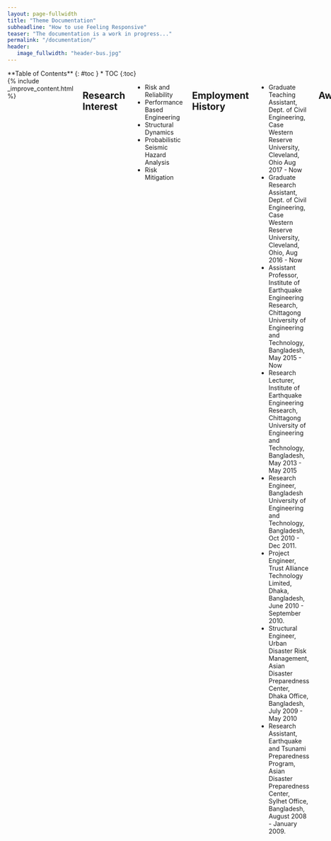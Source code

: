 ```yaml
---
layout: page-fullwidth
title: "Theme Documentation"
subheadline: "How to use Feeling Responsive"
teaser: "The documentation is a work in progress..."
permalink: "/documentation/"
header:
   image_fullwidth: "header-bus.jpg"
---
```

<div class="row">
<div class="medium-4 medium-push-8 columns" markdown="1">
<div class="panel radius" markdown="1">
**Table of Contents**
{: #toc }
*  TOC
{:toc}
</div>
</div><!-- /.medium-4.columns -->



<div class="medium-8 medium-pull-4 columns" markdown="1">
{% include _improve_content.html %}
   
## Research Interest
* Risk and Reliability
* Performance Based Engineering
* Structural Dynamics
* Probabilistic Seismic Hazard Analysis
* Risk Mitigation

## Employment History
* Graduate Teaching Assistant, Dept. of Civil Engineering, Case Western Reserve University, Cleveland, Ohio Aug 2017 - Now
* Graduate Research Assistant, Dept. of Civil Engineering, Case Western Reserve University, Cleveland, Ohio, Aug 2016 - Now
* Assistant Professor, Institute of Earthquake Engineering Research, Chittagong University of Engineering and Technology, Bangladesh, May 2015 - Now
* Research Lecturer, Institute of Earthquake Engineering Research, Chittagong University of Engineering and Technology, Bangladesh, May 2013 - May 2015
* Research Engineer, Bangladesh University of Engineering and Technology, Bangladesh,  Oct 2010 - Dec 2011.
* Project Engineer, Trust Alliance Technology Limited, Dhaka, Bangladesh,  June 2010 - September 2010.
* Structural Engineer, Urban Disaster Risk Management, Asian Disaster Preparedness Center, Dhaka Office, Bangladesh, July 2009 - May 2010
* Research Assistant, Earthquake and Tsunami Preparedness Program, Asian Disaster Preparedness Center, Sylhet Office, Bangladesh, August 2008 - January 2009.

## Awards/Fellowships

2018  | the Roy Harley Prize for promising graduate in Civil Engineering at Case Western Reserve University | USA
2016  | Graduate Research Assistantship for Doctoral Study at Case Western Reserve University | USA
2015  | GFZ Grant for participate International Training Course on Seismic Hazard, Risk and Mitigation at GFZ Potsdam | Germany
2014  | Wilsdorf Foundation and the “Bureau de la Solidarité Internationale” grant at University of Geneva | Switzerland
2012  | Eurasian University Network for International Co-operation in Earthquake Fellowship | Italy
2011  | SAARC Disaster Management Center Fellowship | India

## Membership

E- Affiliate | Earthquake Engineering Research Institute (EERI) | 15337
Member     | American Society of Civil Engineers |10949854
Member     | International Association of Life Cycle Civil Engineering
Member     | Institute of Engineers Bangladesh (IEB) | M-27463
Member     | Bangladesh Society for Geotechnical Engineering (BSGE) | 2012-001
Life Fellow | Bangladesh Earthquake Society (BES) | 249

## Languages

Bengali -native | `English` | Hindi | `Basic Italian`

## Skills

OpenSees | `FEAP` | SAP2000 | `ArcGIS` | Matlab | MS Office | `Python`

## Extra Curricular

Listening to Music| Exploring History & Culture | Traveling | Volunteer

## Journal Reviewer

* ASCE Journal of `Infrastructure System`
* ASCE Journal of `Water Resource Planning and Management`
* ASTM Journal of Testing and Evaluation
* Geotechnical Engineering Journal of the `SEAGS & AGSSEA`
